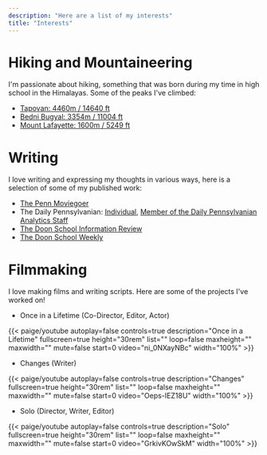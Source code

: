 ```yaml
---
description: "Here are a list of my interests"
title: "Interests"
---
```



# Hiking and Mountaineering

I'm passionate about hiking, something that was born during my time in high school in the Himalayas. Some of the peaks I've climbed:

- [Tapovan: 4460m / 14640 ft](https://en.wikipedia.org/wiki/Tapovana)
- [Bedni Bugyal: 3354m / 11004 ft](https://en.wikipedia.org/wiki/Bedni_Bugyal)
- [Mount Lafayette: 1600m / 5249 ft](https://en.wikipedia.org/wiki/Mount_Lafayette)


# Writing

I love writing and expressing my thoughts in various ways, here is a selection of some of my published work:

- [The Penn Moviegoer](https://www.thepennmoviegoer.com/movie-review?author=609aeb2a0d591d31a95ccc6b)
- The Daily Pennsylvanian: [Individual](https://www.thedp.com/staff/karan-sampath), [Member of the Daily Pennsylvanian Analytics Staff](https://www.thedp.com/staff/the-daily-pennsylvanian-analytics-staff)
- [The Doon School Information Review](https://issuu.com/dsirdoon)
- [The Doon School Weekly](https://www.doonschool.com/about-us/publications/past-weeklies/)


# Filmmaking

I love making films and writing scripts. Here are some of the projects I've worked on!


- Once in a Lifetime (Co-Director, Editor, Actor)

<div class="container-fluid justify-content-center">
{{< paige/youtube
    autoplay=false
    controls=true
    description="Once in a Lifetime"
    fullscreen=true
    height="30rem"
    list=""
    loop=false
    maxheight=""
    maxwidth=""
    mute=false
    start=0
    video="ni_0NXayNBc"
    width="100%" >}}
</div>

- Changes (Writer)

<div class="container-fluid justify-content-center">
{{< paige/youtube
    autoplay=false
    controls=true
    description="Changes"
    fullscreen=true
    height="30rem"
    list=""
    loop=false
    maxheight=""
    maxwidth=""
    mute=false
    start=0
    video="Oeps-IEZ18U"
    width="100%" >}}
</div>

- Solo (Director, Writer, Editor)

<div class="container-fluid justify-content-center">
{{< paige/youtube
    autoplay=false
    controls=true
    description="Solo"
    fullscreen=true
    height="30rem"
    list=""
    loop=false
    maxheight=""
    maxwidth=""
    mute=false
    start=0
    video="GrkivKOwSkM"
    width="100%" >}}
</div>




